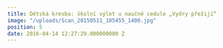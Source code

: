 ```yaml
---
title: Dětská kresba: školní výlet u naučné cedule „Vydry přežijí“
image: "/uploads/Scan_20150511_105455_1400.jpg"
position: 5
date: 2016-04-14 12:27:29.000000000 Z
---
```

